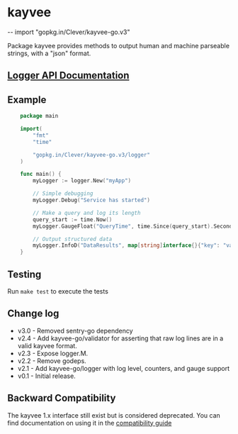 # kayvee
--
    import "gopkg.in/Clever/kayvee-go.v3"

Package kayvee provides methods to output human and machine parseable strings,
with a "json" format.

## [Logger API Documentation](./logger)

## Example

```go
    package main

    import(
        "fmt"
        "time"

        "gopkg.in/Clever/kayvee-go.v3/logger"
    )

    func main() {
        myLogger := logger.New("myApp")

        // Simple debugging
        myLogger.Debug("Service has started")

        // Make a query and log its length
        query_start := time.Now()
        myLogger.GaugeFloat("QueryTime", time.Since(query_start).Seconds())

        // Output structured data
        myLogger.InfoD("DataResults", map[string]interface{}{"key": "value"})
    }
```


## Testing

Run `make test` to execute the tests

## Change log

- v3.0 - Removed sentry-go dependency
- v2.4 - Add kayvee-go/validator for asserting that raw log lines are in a valid kayvee format.
- v2.3 - Expose logger.M.
- v2.2 - Remove godeps.
- v2.1 - Add kayvee-go/logger with log level, counters, and gauge support
- v0.1 - Initial release.

## Backward Compatibility

The kayvee 1.x interface still exist but is considered deprecated. You can find documentation on using it in the [compatibility guide](./compatibility.md)

